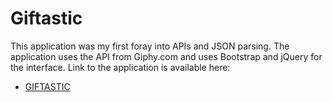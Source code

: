 # Giftastic

This application was my first foray into APIs and JSON parsing.  The application uses the API from Giphy.com and uses Bootstrap and jQuery for the interface.  Link to the application is available here:

* [GIFTASTIC](https://slimzim.github.io/Giftastic/)
